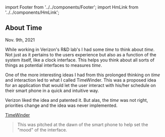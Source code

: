 import Footer from '../../components/Footer';
import HmLink from '../../components/HmLink';

<HmLink />

## About Time
<time>Nov. 9th, 2021</time>

While working in Verizon's R&D lab's I had some *time* to think about *time*. Not just as it pertains to the users experience but also as a function of the system itself, like a clock interface. This helps you think about all sorts of things as potential interfaces to measures *time*.

One of the more interesting ideas I had from this prolonged thinking on *time* and interaction led to what I called TimeWinder. This was a proposed idea for an application that would let the user interact with his/her schedule on their smart phone in a quick and intuitive way.

Verizon liked the idea and patented it. But alas, the *time* was not right, priorities change and the idea was never implemented.

[TimeWinder](./TimeWinder.pdf)

> This was pitched at the dawn of the smart phone to help set the "mood" of the interface.

<Footer />
